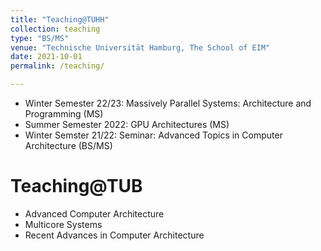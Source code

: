```yaml
---
title: "Teaching@TUHH"
collection: teaching
type: "BS/MS"
venue: "Technische Universität Hamburg, The School of EIM"
date: 2021-10-01
permalink: /teaching/

---
```

* Winter Semester 22/23: Massively Parallel Systems: Architecture and Programming (MS)
* Summer Semester 2022: GPU Architectures (MS)
* Winter Semster 21/22: <a href="https://e-learning.tuhh.de/studip/dispatch.php/course/details?sem_id=af798ae899c84198398e273cb961e333&again=yes" style="text-decoration:none">Seminar: Advanced Topics in Computer Architecture (BS/MS) </a>


Teaching@TUB 
===
* Advanced Computer Architecture
* Multicore Systems
* Recent Advances in Computer Architecture
